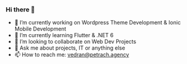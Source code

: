 ### Hi there 👋



- 🔭 I’m currently working on Wordpress Theme Development & Ionic Mobile Development
- 🌱 I’m currently learning Flutter & .NET 6
- 👯 I’m looking to collaborate on Web Dev Projects
- 💬 Ask me about projects, IT or anything else
- 📫 How to reach me: vedran@petrach.agency

